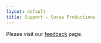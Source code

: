 ```yaml
---
layout: default
title: Support - Cocoa Productions
---
```


Please visit our [feedback](/feedback) page.
